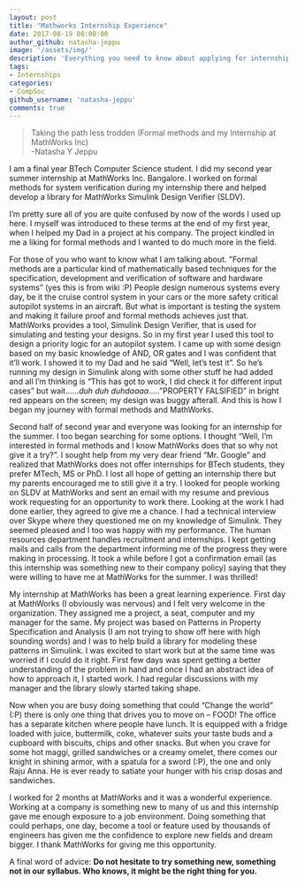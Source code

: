 ```yaml
---
layout: post
title: "Mathworks Internship Experience"
date: 2017-08-19 08:00:00
author_github: natasha-jeppu
image: '/assets/img/'
description: 'Everything you need to know about applying for internships off-campus!'
tags:
- Internships
categories:
- CompSoc
github_username: 'natasha-jeppu'
comments: true
---
```

<blockquote>
Taking the path less trodden (Formal methods and my Internship at MathWorks Inc) <br>
-Natasha Y Jeppu
</blockquote>


I am a final year BTech Computer Science student. I did my second year summer internship at MathWorks Inc. Bangalore. I worked on formal methods for system verification during my internship there and helped develop a library for MathWorks Simulink Design Verifier (SLDV).

I’m pretty sure all of you are quite confused by now of the words I used up here. I myself was introduced to these terms at the end of my first year, when I helped my Dad in a project at his company. The project kindled in me a liking for formal methods and I wanted to do much more in the field.

For those of you who want to know what I am talking about. "Formal methods are a particular kind of mathematically based techniques for the specification, development and verification of software and hardware systems” (yes this is from wiki :P) People design numerous systems every day, be it the cruise control system in your cars or the more safety critical autopilot systems in an aircraft. But what is important is testing the system and making it failure proof and formal methods achieves just that. MathWorks provides a tool, Simulink Design Verifier, that is used for simulating and testing your designs. So in my first year I used this tool to design a priority logic for an autopilot system. I came up with some design based on my basic knowledge of AND, OR gates and I was confident that it’ll work. I showed it to my Dad and he said “Well, let’s test it”. So he’s running my design in Simulink along with some other stuff he had added and all I’m thinking is “This has got to work, I did check it for different input cases” but wait……*duh duh duhdaaaa*…..”PROPERTY FALSIFIED” in bright red appears on the screen; my design was buggy afterall. And this is how I began my journey with formal methods and MathWorks.

Second half of second year and everyone was looking for an internship for the summer. I too began searching for some options. I thought “Well, I’m interested in formal methods and I know MathWorks does that so why not give it a try?”. I sought help from my very dear friend “Mr. Google” and realized that MathWorks does not offer internships for BTech students, they prefer MTech, MS or PhD. I lost all hope of getting an internship there but my parents encouraged me to still give it a try. I looked for people working on SLDV at MathWorks and sent an email with my resume and previous work requesting for an opportunity to work there. Looking at the work I had done earlier, they agreed to give me a chance. I had a technical interview over Skype where they questioned me on my knowledge of Simulink. They seemed pleased and I too was happy with my performance. The human resources department handles recruitment and internships. I kept getting mails and calls from the department informing me of the progress they were making in processing. It took a while before I got a confirmation email (as this internship was something new to their company policy) saying that they were willing to have me at MathWorks for the summer. I was thrilled! 

My internship at MathWorks has been a great learning experience. First day at MathWorks (I obviously was nervous) and I felt very welcome in the organization. They assigned me a project, a seat, computer and my manager for the same. My project was based on Patterns in Property Specification and Analysis (I am not trying to show off here with high sounding words) and I was to help build a library for modeling these patterns in Simulink. I was excited to start work but at the same time was worried if I could do it right. First few days was spent getting a better understanding of the problem in hand and once I had an abstract idea of how to approach it, I started work. I had regular discussions with my manager and the library slowly started taking shape.

Now when you are busy doing something that could “Change the world” (:P) there is only one thing that drives you to move on – FOOD! The office has a separate kitchen where people have lunch. It is equipped with a fridge loaded with juice, buttermilk, coke, whatever suits your taste buds and a cupboard with biscuits, chips and other snacks. But when you crave for some hot maggi, grilled sandwiches or a creamy omelet, there comes our knight in shining armor, with a spatula for a sword (:P), the one and only Raju Anna. He is ever ready to satiate your hunger with his crisp dosas and sandwiches. 

I worked for 2 months at MathWorks and it was a wonderful experience. Working at a company is something new to many of us and this internship gave me enough exposure to a job environment. Doing something that could perhaps, one day, become a tool or feature used by thousands of engineers has given me the confidence to explore new fields and dream bigger. I thank MathWorks for giving me this opportunity. 

A final word of advice: <b>Do not hesitate to try something new, something not in our syllabus. Who knows, it might be the right thing for you.</b>